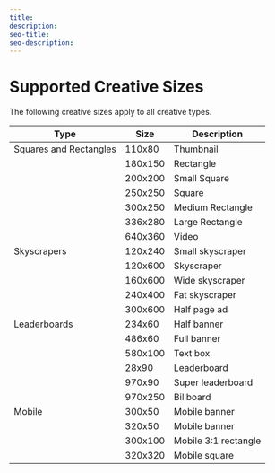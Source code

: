```yaml
---
title:
description:
seo-title:
seo-description:
---
```


# Supported Creative Sizes

The following creative sizes apply to all creative types.

| Type                   | Size    | Description          |
| ---------------------- | ------- | -------------------- |
| Squares and Rectangles | 110x80  | Thumbnail            |
|                        | 180x150 | Rectangle            |
|                        | 200x200 | Small Square         |
|                        | 250x250 | Square               |
|                        | 300x250 | Medium Rectangle     |
|                        | 336x280 | Large Rectangle      |
|                        | 640x360 | Video                |
| Skyscrapers            | 120x240 | Small skyscraper     |
|                        | 120x600 | Skyscraper           |
|                        | 160x600 | Wide skyscraper      |
|                        | 240x400 | Fat skyscraper       |
|                        | 300x600 | Half page ad         |
| Leaderboards           | 234x60  | Half banner          |
|                        | 486x60  | Full banner          |
|                        | 580x100 | Text box             |
|                        | 28x90   | Leaderboard          |
|                        | 970x90  | Super leaderboard    |
|                        | 970x250 | Billboard            |
| Mobile                 | 300x50  | Mobile banner        |
|                        | 320x50  | Mobile banner        |
|                        | 300x100 | Mobile 3:1 rectangle |
|                        | 320x320 | Mobile square        |